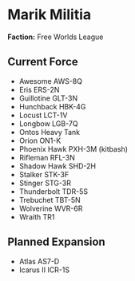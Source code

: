 # Marik Militia
**Faction:** Free Worlds League
## Current Force
- Awesome AWS-8Q
- Eris ERS-2N
- Guillotine GLT-3N
- Hunchback HBK-4G
- Locust LCT-1V
- Longbow LGB-7Q
- Ontos Heavy Tank
- Orion ON1-K
- Phoenix Hawk PXH-3M (kitbash)
- Rifleman RFL-3N
- Shadow Hawk SHD-2H
- Stalker STK-3F
- Stinger STG-3R
- Thunderbolt TDR-5S
- Trebuchet TBT-5N
- Wolverine WVR-6R
- Wraith TR1
## Planned Expansion
- Atlas AS7-D
- Icarus II ICR-1S
